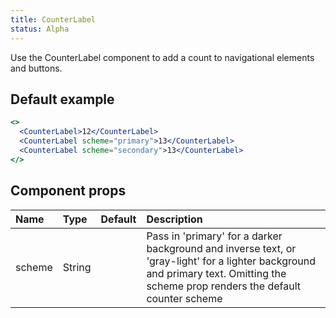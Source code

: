 ```yaml
---
title: CounterLabel
status: Alpha
---
```


Use the CounterLabel component to add a count to navigational elements and buttons.

## Default example

```jsx live
<>
  <CounterLabel>12</CounterLabel>
  <CounterLabel scheme="primary">13</CounterLabel>
  <CounterLabel scheme="secondary">13</CounterLabel>
</>
```

## Component props

| Name   | Type   | Default | Description                                                                                                                                                                        |
| :----- | :----- | :-----: | :--------------------------------------------------------------------------------------------------------------------------------------------------------------------------------- |
| scheme | String |         | Pass in 'primary' for a darker background and inverse text, or 'gray-light' for a lighter background and primary text. Omitting the scheme prop renders the default counter scheme |
